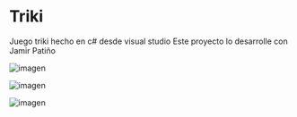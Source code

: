 # Triki

Juego triki hecho en c# desde visual studio
Este proyecto lo desarrolle con Jamir Patiño

![imagen](https://res.cloudinary.com/drbotbbjb/image/upload/v1653826571/Screenshot_140_ocaahk.png)

![imagen](https://res.cloudinary.com/drbotbbjb/image/upload/v1653826570/Screenshot_141_f753tl.png)

![imagen](https://res.cloudinary.com/drbotbbjb/image/upload/v1653826750/Screenshot_142_en2s8l.png)

